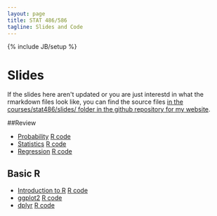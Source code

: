 ```yaml
---
layout: page
title: STAT 486/586
tagline: Slides and Code
---
```

{% include JB/setup %}

# Slides

If the slides here aren't updated or you are just interestd in what the 
rmarkdown files look like, 
you can find the source files 
[in the courses/stat486/slides/ folder in the github repository for my website](https://github.com/jarad/jarad.github.com/tree/master/courses/stat486/slides). 

##Review

- [Probability](01-probability/01-probability.html) [R code](01-probability/01-probability.R)
- [Statistics](02-statistics/02-statistics.html) [R code](02-statistics/02-statistics.R)
- [Regression](03-regression/03-regression.html) [R code](03-regression/03-regression.R)

## Basic R

- [Introduction to R](04-intro_to_r/04-intro_to_r.html) [R code](04-intro_to_r/04-intro_to_r.R)
- [ggplot2](05-ggplot2/05-ggplot2.html) [R code](05-ggplot2/05-ggplot2.R)
- [dplyr](06-dplyr/06-dplyr.html) [R code](06-dplyr/06-dplyr.R)
